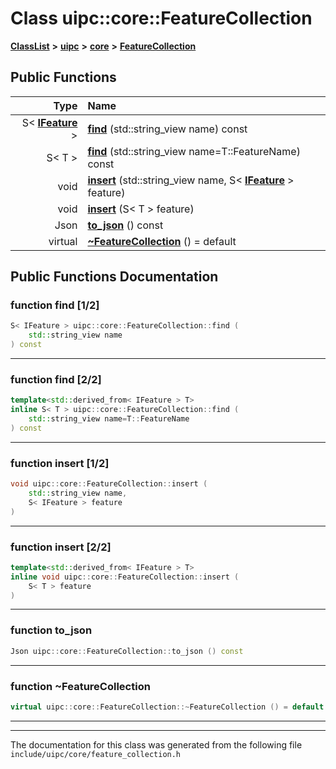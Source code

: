 

# Class uipc::core::FeatureCollection



[**ClassList**](annotated.md) **>** [**uipc**](namespaceuipc.md) **>** [**core**](namespaceuipc_1_1core.md) **>** [**FeatureCollection**](classuipc_1_1core_1_1_feature_collection.md)










































## Public Functions

| Type | Name |
| ---: | :--- |
|  S&lt; [**IFeature**](classuipc_1_1core_1_1_i_feature.md) &gt; | [**find**](#function-find-12) (std::string\_view name) const<br> |
|  S&lt; T &gt; | [**find**](#function-find-22) (std::string\_view name=T::FeatureName) const<br> |
|  void | [**insert**](#function-insert-12) (std::string\_view name, S&lt; [**IFeature**](classuipc_1_1core_1_1_i_feature.md) &gt; feature) <br> |
|  void | [**insert**](#function-insert-22) (S&lt; T &gt; feature) <br> |
|  Json | [**to\_json**](#function-to_json) () const<br> |
| virtual  | [**~FeatureCollection**](#function-featurecollection) () = default<br> |




























## Public Functions Documentation




### function find [1/2]

```C++
S< IFeature > uipc::core::FeatureCollection::find (
    std::string_view name
) const
```




<hr>



### function find [2/2]

```C++
template<std::derived_from< IFeature > T>
inline S< T > uipc::core::FeatureCollection::find (
    std::string_view name=T::FeatureName
) const
```




<hr>



### function insert [1/2]

```C++
void uipc::core::FeatureCollection::insert (
    std::string_view name,
    S< IFeature > feature
) 
```




<hr>



### function insert [2/2]

```C++
template<std::derived_from< IFeature > T>
inline void uipc::core::FeatureCollection::insert (
    S< T > feature
) 
```




<hr>



### function to\_json 

```C++
Json uipc::core::FeatureCollection::to_json () const
```




<hr>



### function ~FeatureCollection 

```C++
virtual uipc::core::FeatureCollection::~FeatureCollection () = default
```




<hr>

------------------------------
The documentation for this class was generated from the following file `include/uipc/core/feature_collection.h`

